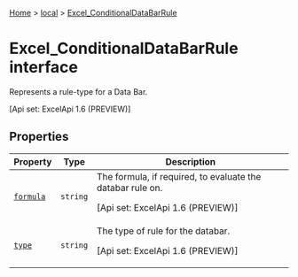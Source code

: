 [Home](./index) &gt; [local](local.md) &gt; [Excel\_ConditionalDataBarRule](local.excel_conditionaldatabarrule.md)

# Excel\_ConditionalDataBarRule interface

Represents a rule-type for a Data Bar. 

 \[Api set: ExcelApi 1.6 (PREVIEW)\]

## Properties

|  Property | Type | Description |
|  --- | --- | --- |
|  [`formula`](local.excel_conditionaldatabarrule.formula.md) | `string` | The formula, if required, to evaluate the databar rule on. <p/> \[Api set: ExcelApi 1.6 (PREVIEW)\] |
|  [`type`](local.excel_conditionaldatabarrule.type.md) | `string` | The type of rule for the databar. <p/> \[Api set: ExcelApi 1.6 (PREVIEW)\] |

